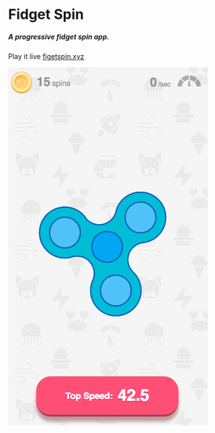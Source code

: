 Fidget Spin
====

##### A progressive fidget spin app.

Play it live [figetspin.xyz](https://www.fidgetspin.xyz)

[![App Preview](assets/preview.png)](https://fidgetspin.xyz)
